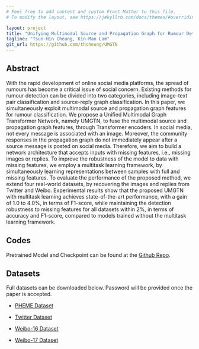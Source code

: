 ```yaml
---
# Feel free to add content and custom Front Matter to this file.
# To modify the layout, see https://jekyllrb.com/docs/themes/#overriding-theme-defaults

layout: project
title: "Unifying Multimodal Source and Propagation Graph for Rumour Detection on Social Media with Missing Features"
tagline: "Tsun-Hin Cheung, Kin-Man Lam"
git_url: https://github.com/thcheung/UMGTN
---
```


## Abstract

With the rapid development of online social media platforms, the spread of rumours has become a critical issue of social concern. Existing methods for rumour detection can be divided into two categories, including image-text pair classification and source-reply graph classification. In this paper, we simultaneously exploit multimodal source and propagation graph features for rumour classification. We propose a Unified Multimodal Graph Transformer Network, namely UMGTN, to fuse the multimodal source and propagation graph features, through Transformer encoders. In social media, not every message is associated with an image. Moreover, the community responses in the propagation graph do not immediately appear after a source message is posted on social media. Therefore, we aim to build a network architecture that accepts inputs with missing features, i.e., missing images or replies. To improve the robustness of the model to data with missing features, we employ a multitask learning framework, by simultaneously learning representations between samples with full and missing features. To evaluate the performance of the proposed method, we extend four real-world datasets, by recovering the images and replies from Twitter and Weibo. Experimental results show that the proposed UMGTN with multitask learning achieves state-of-the-art performance, with a gain of 1.0 to 4.0%, in terms of F1-score, while maintaining the detection robustness to missing features for all datasets within 2%, in terms of accuracy and F1-score, compared to models trained without the multitask learning framework. 

## Codes

Pretrained Model and Checkpoint can be found at the [Github Repo](https://github.com/thcheung/UMGTN).

## Datasets

Full datasets can be downloaded below. Password will be provided once the paper is accepted.

- [PHEME Dataset](https://connectpolyu-my.sharepoint.com/:u:/g/personal/15083269d_connect_polyu_hk/EWMDKoZhXfNBsjZy0IHwss0B50OhrxctkUWbAiOpq3cuXQ?e=XcTKgo)

- [Twitter Dataset](https://connectpolyu-my.sharepoint.com/:u:/g/personal/15083269d_connect_polyu_hk/EXvz_v8eypRPpa9tGDh79MsB9rPvDrmlNZBwPrh8zHt38w?e=JvNJsl)

- [Weibo-16 Dataset](https://connectpolyu-my.sharepoint.com/:u:/g/personal/15083269d_connect_polyu_hk/EU5duP8NOKtOlvHmpCLp0dEB06TYkwWfhUUyyMEvkFQN1A?e=P8bNqP)

- [Weibo-17 Dataset](https://connectpolyu-my.sharepoint.com/:u:/g/personal/15083269d_connect_polyu_hk/EQfnvtPJPU9DmmyRp1UST8UBjK-MolS9mx2DevZJ8vgoEg?e=SXCxQJ)
